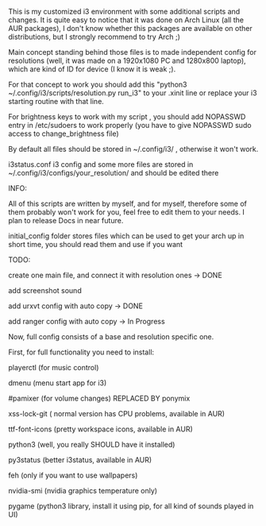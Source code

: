 This is my customized i3 environment with some additional scripts and changes.
It is quite easy to notice that it was done on Arch Linux (all the AUR packages), I don't know whether this packages are available on other distributions, but I strongly recommend to try Arch ;)

Main concept standing behind those files is to made independent config for resolutions (well, it was made on a 1920x1080 PC and 1280x800 laptop), which are kind of ID for device (I know it is weak ;).

For that concept to work you should add this "python3 ~/.config/i3/scripts/resolution.py run_i3" to your .xinit line or replace your i3 starting routine with that line.

For brightness keys to work with my script , you should add NOPASSWD entry in /etc/sudoers to work properly (you have to give NOPASSWD sudo access to change_brightness file)

By default all files should be stored in ~/.config/i3/ , otherwise it won't work.

i3status.conf i3 config and some more files are stored in ~/.config/i3/configs/your_resolution/ and should be edited there

INFO: 

All of this scripts are written by myself, and for myself, therefore some of them probably won't work for you, feel free to edit them to your needs. I plan to release Docs in near future.

initial_config folder stores files which can be used to get your arch up in short time, you should read them and use if you want

TODO:

 create one main file, and connect it with resolution ones -> DONE

 add screenshot sound 

 add urxvt config with auto copy -> DONE

 add ranger config with auto copy -> In Progress


Now, full config consists of a base and resolution specific one.


First, for full functionality you need to install:

playerctl (for music control)

dmenu (menu start app for i3)

#pamixer (for volume changes) REPLACED BY ponymix

xss-lock-git ( normal version has CPU problems, available in AUR) 

ttf-font-icons (pretty workspace icons, available in AUR) 

python3 (well, you really SHOULD have it installed)  

py3status (better i3status, available in AUR)

feh (only if you want to use wallpapers)

nvidia-smi (nvidia graphics temperature only)

pygame (python3 library, install it using pip, for all kind of sounds played in UI)
